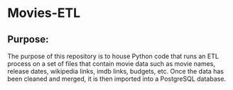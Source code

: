 # Movies-ETL

## Purpose:

The purpose of this repository is to house Python code that runs an ETL process on a set of files that contain movie data such as movie names, release dates, wikipedia links, imdb links, budgets, etc. Once the data has been cleaned and merged, it is then imported into a PostgreSQL database.
